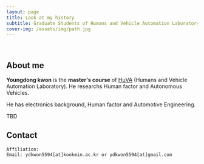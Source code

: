```yaml
---
layout: page
title: Look at my history
subtitle: Graduate Students of Humans and Vehicle Automation Laboratory(Present), (HuVA)
cover-img: /assets/img/path.jpg
---
```


<br/>

## About me

**Youngdong kwon** is the **master's course** of [HuVA](https://huva.kookmin.ac.kr/) (Humans and Vehicle Automation Laboratory). He researchs Human factor and Autonomous Vehicles.

He has electronics background, Human factor and Automotive Engineering. 

TBD


<!-- Reference -->
<!-- He has published more than 20 international [research papers](https://scholar.google.com/citations?user=seokhoson) including highly cited top journals. His research has been presented in several conferences and organizations. -->
<!-- He is carrying out various activities including international standardizations ([ITU-T](https://www.itu.int/en/ITU-T/about/Pages/default.aspx) standards), paper reviews for research journals, and contributions to open source projects. -->
<!-- He is a founding member of the open souce project [Cloud-Barista](https://github.com/cloud-barista) and the leader and maintainer of [CB-Tumblebug](https://github.com/cloud-barista/cb-tumblebug) project.-->
<!--Also, he is a member of [Kubernetes](https://kubernetes.io/) and approver/reviewer of localization contents in Kubernetes [Dashboard](https://github.com/kubernetes/dashboard) and [Website](https://github.com/kubernetes/website).-->
<!-- He loves to bring new ideas and share it with collaborators. Hello world! &#128525;-->

## Contact

```
Affiliation: 
Email: ydkwon5594[at]kookmin.ac.kr or ydkwon5594[at]gmail.com
```
